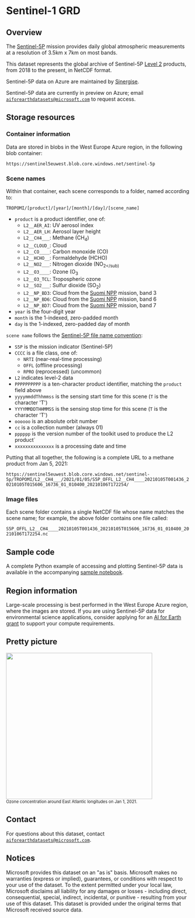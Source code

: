 # Sentinel-1 GRD

## Overview

The [Sentinel-5P](https://sentinel.esa.int/web/sentinel/missions/sentinel-5p) mission provides daily global atmospheric measurements at a resolution of 3.5km x 7km on most bands.

This dataset represents the global archive of Sentinel-5P [Level 2](http://www.tropomi.eu/data-products/level-2-products) products, from 2018 to the present, in NetCDF format.  

Sentinel-5P data on Azure are maintained by [Sinergise](https://sinergise.com/).

Sentinel-5P data are currently in preview on Azure; email [`aiforearthdatasets@microsoft.com`](mailto:aiforearthdatasets@microsoft.com?subject=sentinel5p%20question) to request access.


## Storage resources

### Container information

Data are stored in blobs in the West Europe Azure region, in the following blob container:

`https://sentinel5euwest.blob.core.windows.net/sentinel-5p`


### Scene names

Within that container, each scene corresponds to a folder, named according to:

`TROPOMI/[product]/[year]/[month]/[day]/[scene_name]`

* `product` is a product identifier, one of:
  * `L2__AER_AI`: UV aerosol index
  * `L2__AER_LH`: Aerosol layer height
  * `L2__CH4___`: Methane (CH<sub>4</sub>)
  * `L2__CLOUD_`: Cloud
  * `L2__CO____`: Carbon monoxide (CO)
  * `L2__HCHO__`: Formaldehyde (HCHO)
  * `L2__NO2___`: Nitrogen dioxide (NO<sub>2</sub)
  * `L2__O3____`: Ozone (O<sub>3</sub>
  * `L2__O3_TCL`: Tropospheric ozone
  * `L2__SO2___`: Sulfur dioxide (SO<sub>2</sub>)
  * `L2__NP_BD3`: Cloud from the [Suomi NPP](https://www.nasa.gov/mission_pages/NPP/main/index.html) mission, band 3
  * `L2__NP_BD6`: Cloud from the [Suomi NPP](https://www.nasa.gov/mission_pages/NPP/main/index.html) mission, band 6
  * `L2__NP_BD7`: Cloud from the [Suomi NPP](https://www.nasa.gov/mission_pages/NPP/main/index.html) mission, band 7
* `year` is the four-digit year  
* `month` is the 1-indexed, zero-padded month
* `day` is the 1-indexed, zero-padded day of month

`scene name` follows the [Sentinel-5P file name convention](https://sentinels.copernicus.eu/documents/247904/2506504/FFS-Tailoring-Sentinel-5P.pdf):

* `S5P` is the mission indicator (Sentinel-5P)
* `CCCC` is a file class, one of:
  * `NRTI` (near-real-time processing)
  * `OFFL` (offline processing)
  * `RPRO` (reprocessed) (uncommon)
* `L2` indicates level-2 data
* `PPPPPPPPPP` is a ten-character product identifier, matching the `product` field above
* `yyyymmddThhmmss` is the sensing start time for this scene (`T` is the character 'T')
* `YYYYMMDDTHHMMSS` is the sensing stop time for this scene (`T` is the character 'T')
* `oooooo` is an absolute orbit number
* `cc` is a collection number (always 01)
* `pppppp` is the version number of the toolkit used to produce the L2 product`
* `xxxxxxxxxxxxxxx` is a processing date and time

Putting that all together, the following is a complete URL to a methane product from Jan 5, 2021:

`https://sentinel5euwest.blob.core.windows.net/sentinel-5p/TROPOMI/L2__CH4___/2021/01/05/S5P_OFFL_L2__CH4____20210105T001436_20210105T015606_16736_01_010400_20210106T172254/`


### Image files

Each scene folder contains a single NetCDF file whose name matches the scene name; for example, the above folder contains one file called:

`S5P_OFFL_L2__CH4____20210105T001436_20210105T015606_16736_01_010400_20210106T172254.nc`


## Sample code

A complete Python example of accessing and plotting Sentinel-5P data is available in the accompanying [sample notebook](sentinel-5p.ipynb).

## Region information

Large-scale processing is best performed in the West Europe Azure region, where the images are stored.  If you are using Sentinel-5P data for environmental science applications, consider applying for an [AI for Earth grant](http://aka.ms/ai4egrants) to support your compute requirements.


## Pretty picture

<img src="https://ai4edatasetspublicassets.blob.core.windows.net/assets/aod_images/sentinel-5p.png" width=400px;><br/><span style='font-size:80%'>Ozone concentration around East Atlantic longitudes on Jan 1, 2021.</span>


## Contact

For questions about this dataset, contact [`aiforearthdatasets@microsoft.com`](mailto:aiforearthdatasets@microsoft.com?subject=sentinel-5%20question).


## Notices

Microsoft provides this dataset on an "as is" basis.  Microsoft makes no warranties (express or implied), guarantees, or conditions with respect to your use of the dataset.  To the extent permitted under your local law, Microsoft disclaims all liability for any damages or losses - including direct, consequential, special, indirect, incidental, or punitive - resulting from your use of this dataset.  This dataset is provided under the original terms that Microsoft received source data.

